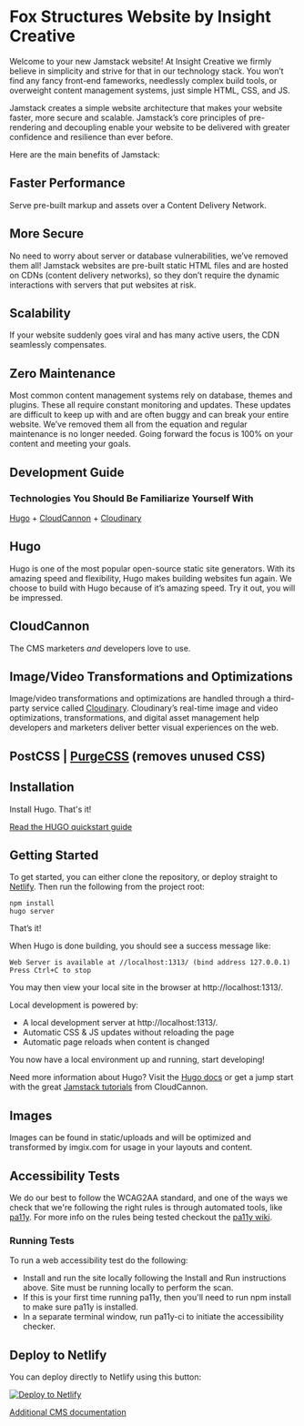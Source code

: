 # Fox Structures Website by Insight Creative

Welcome to your new Jamstack website! At Insight Creative we firmly believe in simplicity and strive for that in our technology stack. You won’t find any fancy front-end fameworks, needlessly complex build tools, or overweight content management systems, just simple HTML, CSS, and JS.

Jamstack creates a simple website architecture that makes your website faster, more secure and scalable. Jamstack’s core principles of pre-rendering and decoupling enable your website to be delivered with greater confidence and resilience than ever before.

Here are the main benefits of Jamstack:

## Faster Performance
Serve pre-built markup and assets over a Content Delivery Network.

## More Secure
No need to worry about server or database vulnerabilities, we’ve removed them all! Jamstack websites are pre-built static HTML files and are hosted on CDNs (content delivery networks), so they don’t require the dynamic interactions with servers that put websites at risk.

## Scalability
If your website suddenly goes viral and has many active users, the CDN seamlessly compensates.

## Zero Maintenance
Most common content management systems rely on database, themes and plugins. These all require constant monitoring and updates. These updates are difficult to keep up with and are often buggy and can break your entire website. We’ve removed them all from the equation and regular maintenance is no longer needed. Going forward the focus is 100% on your content and meeting your goals. 

## Development Guide

### Technologies You Should Be Familiarize Yourself With

[Hugo](https://gohugo.io/) + [CloudCannon](https://cloudcannon.com/) + [Cloudinary](https://cloudinary.com/)

## Hugo 
Hugo is one of the most popular open-source static site generators. With its amazing speed and flexibility, Hugo makes building websites fun again. We choose to build with Hugo because of it’s amazing speed. Try it out, you will be impressed.

## CloudCannon 
The CMS marketers *and* developers love to use.

## Image/Video Transformations and Optimizations
Image/video transformations and optimizations are handled through a third-party service called [Cloudinary](https://cloudinary.com/). Cloudinary’s real-time image and video optimizations, transformations, and digital asset management help developers and marketers deliver better visual experiences on the web.

## PostCSS | [PurgeCSS](https://purgecss.com/) (removes unused CSS)

## Installation
Install Hugo. That's it!

[Read the HUGO quickstart guide](https://gohugo.io/getting-started/quick-start/)

## Getting Started

To get started, you can either clone the repository, or deploy straight to [Netlify](#deploy-to-netlify). Then run the following from the project root:

```
npm install
hugo server

```

That’s it! 

When Hugo is done building, you should see a success message like:

```
Web Server is available at //localhost:1313/ (bind address 127.0.0.1)
Press Ctrl+C to stop
```

You may then view your local site in the browser at http://localhost:1313/.

Local development is powered by:

* A local development server at http://localhost:1313/.
* Automatic CSS & JS updates without reloading the page
* Automatic page reloads when content is changed

You now have a local environment up and running, start developing!

Need more information about Hugo? Visit the [Hugo docs](https://gohugo.io/documentation/) or get a jump start with the great [Jamstack tutorials](https://cloudcannon.com/community/learn/) from CloudCannon.

## Images
Images can be found in static/uploads and will be optimized and transformed by imgix.com for usage in your layouts and content.

## Accessibility Tests
We do our best to follow the WCAG2AA standard, and one of the ways we check that we're following the right rules is through automated tools, like [pa11y](https://github.com/pa11y/pa11y/). For more info on the rules being tested checkout the [pa11y wiki](https://github.com/pa11y/pa11y/wiki/HTML-CodeSniffer-Rules).

### Running Tests
To run a web accessibility test do the following:

* Install and run the site locally following the Install and Run instructions above. Site must be running locally to perform the scan.
* If this is your first time running pa11y, then you'll need to run npm install to make sure pa11y is installed.
* In a separate terminal window, run pa11y-ci to initiate the accessibility checker.

## Deploy to Netlify

You can deploy directly to Netlify using this button:

[![Deploy to Netlify](https://www.netlify.com/img/deploy/button.svg)](https://app.netlify.com/start/deploy?repository=https://github.com/insight-creative/Quintessence)

[Additional CMS documentation](https://client-training.insightcreative.info/stadium-bike/)
